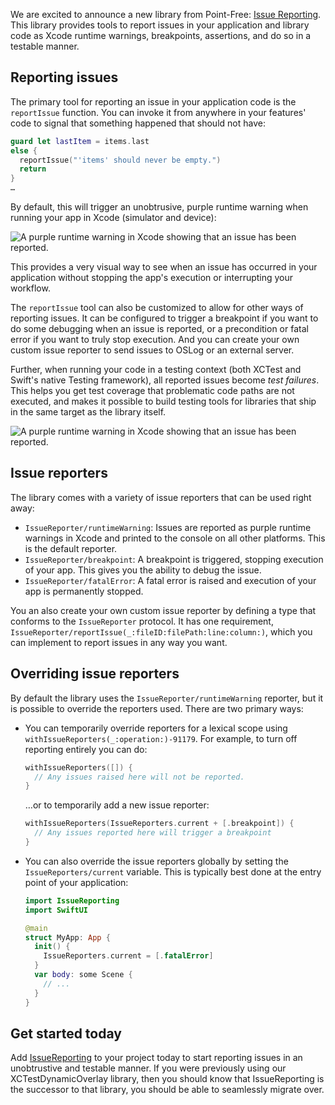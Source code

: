 We are excited to announce a new library from Point-Free: [Issue Reporting][issue-reporting-gh].
This library provides tools to report issues in your application and library code as Xcode runtime 
warnings, breakpoints, assertions, and do so in a testable manner.

## Reporting issues

The primary tool for reporting an issue in your application code is the `reportIssue` function. You
can invoke it from anywhere in your features' code to signal that something happened that should not
have:

```swift
guard let lastItem = items.last
else {
  reportIssue("'items' should never be empty.")
  return 
}
…
```

By default, this will trigger an unobtrusive, purple runtime warning when running your app in Xcode
(simulator and device):

<picture>
  <source media="(prefers-color-scheme: dark)" srcset="https://pointfreeco-blog.s3.amazonaws.com/posts/0147-issue-reporting/runtime-warning~dark.png">
  <source media="(prefers-color-scheme: light)" srcset="https://pointfreeco-blog.s3.amazonaws.com/posts/0147-issue-reporting/runtime-warning.png">
  <img alt="A purple runtime warning in Xcode showing that an issue has been reported." src="https://pointfreeco-blog.s3.amazonaws.com/posts/0147-issue-reporting/runtime-warning.png">
</picture>

This provides a very visual way to see when an issue has occurred in your application without
stopping the app's execution or interrupting your workflow.

The `reportIssue` tool can also be customized to allow for other ways of reporting issues. It can be
configured to trigger a breakpoint if you want to do some debugging when an issue is reported, or a
precondition or fatal error if you want to truly stop execution. And you can create your own custom
issue reporter to send issues to OSLog or an external server.

Further, when running your code in a testing context (both XCTest and Swift's native Testing
framework), all reported issues become _test failures_. This helps you get test coverage that
problematic code paths are not executed, and makes it possible to build testing tools for libraries
that ship in the same target as the library itself.

<picture>
  <source media="(prefers-color-scheme: dark)" srcset="https://pointfreeco-blog.s3.amazonaws.com/posts/0147-issue-reporting/test-failure~dark.png">
  <source media="(prefers-color-scheme: light)" srcset="https://pointfreeco-blog.s3.amazonaws.com/posts/0147-issue-reporting/test-failure.png">
  <img alt="A purple runtime warning in Xcode showing that an issue has been reported." src="https://pointfreeco-blog.s3.amazonaws.com/posts/0147-issue-reporting/test-failure.png">
</picture>

## Issue reporters

The library comes with a variety of issue reporters that can be used right away:

  * ``IssueReporter/runtimeWarning``: Issues are reported as purple runtime warnings in Xcode and
    printed to the console on all other platforms. This is the default reporter.
  * ``IssueReporter/breakpoint``: A breakpoint is triggered, stopping execution of your app. This
    gives you the ability to debug the issue.
  * ``IssueReporter/fatalError``: A fatal error is raised and execution of your app is permanently
    stopped.

You an also create your own custom issue reporter by defining a type that conforms to the 
``IssueReporter`` protocol. It has one requirement,
``IssueReporter/reportIssue(_:fileID:filePath:line:column:)``, which you can implement to report
issues in any way you want.

## Overriding issue reporters

By default the library uses the ``IssueReporter/runtimeWarning`` reporter, but it is possible to 
override the reporters used. There are two primary ways:

  * You can temporarily override reporters for a lexical scope using
    ``withIssueReporters(_:operation:)-91179``. For example, to turn off reporting entirely you can
    do:

    ```swift
    withIssueReporters([]) {
      // Any issues raised here will not be reported.
    }
    ```

    …or to temporarily add a new issue reporter:

    ```swift
    withIssueReporters(IssueReporters.current + [.breakpoint]) {
      // Any issues reported here will trigger a breakpoint
    }
    ```

  * You can also override the issue reporters globally by setting the ``IssueReporters/current``
    variable. This is typically best done at the entry point of your application:

    ```swift
    import IssueReporting
    import SwiftUI 

    @main
    struct MyApp: App {
      init() {
        IssueReporters.current = [.fatalError]
      }
      var body: some Scene {
        // ...
      }
    }
    ```

## Get started today

Add [IssueReporting][issue-reporting-gh] to your project today to start reporting issues in an
unobtrustive and testable manner. If you were previously using our XCTestDynamicOverlay library,
then you should know that IssueReporting is the successor to that library, you should be able to
seamlessly migrate over.

[issue-reporting-gh]: https://github.com/pointfreeco/swift-issue-reporting
[unobtrusive-blog]: /blog/posts/70-unobtrusive-runtime-warnings-for-libraries

